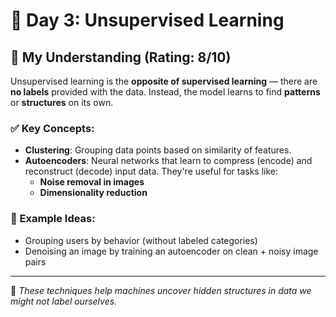 # 📘 Day 3: Unsupervised Learning

## 🧠 My Understanding (Rating: 8/10)

Unsupervised learning is the **opposite of supervised learning** — there are **no labels** provided with the data. Instead, the model learns to find **patterns** or **structures** on its own.

### ✅ Key Concepts:
- **Clustering**: Grouping data points based on similarity of features.
- **Autoencoders**: Neural networks that learn to compress (encode) and reconstruct (decode) input data. They're useful for tasks like:
  - **Noise removal in images**
  - **Dimensionality reduction**

### 🧪 Example Ideas:
- Grouping users by behavior (without labeled categories)
- Denoising an image by training an autoencoder on clean + noisy image pairs

---

🧾 *These techniques help machines uncover hidden structures in data we might not label ourselves.*